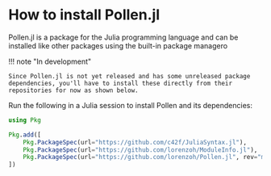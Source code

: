 # How to install Pollen.jl

Pollen.jl is a package for the Julia programming language and can be installed like other packages using the built-in package managero

!!! note "In development"

    Since Pollen.jl is not yet released and has some unreleased package dependencies, you'll have to install these directly from their repositories for now as shown below.

Run the following in a Julia session to install Pollen and its dependencies:

```julia
using Pkg

Pkg.add([
    Pkg.PackageSpec(url="https://github.com/c42f/JuliaSyntax.jl"),
    Pkg.PackageSpec(url="https://github.com/lorenzoh/ModuleInfo.jl"),
    Pkg.PackageSpec(url="https://github.com/lorenzoh/Pollen.jl", rev="main"),
])
```